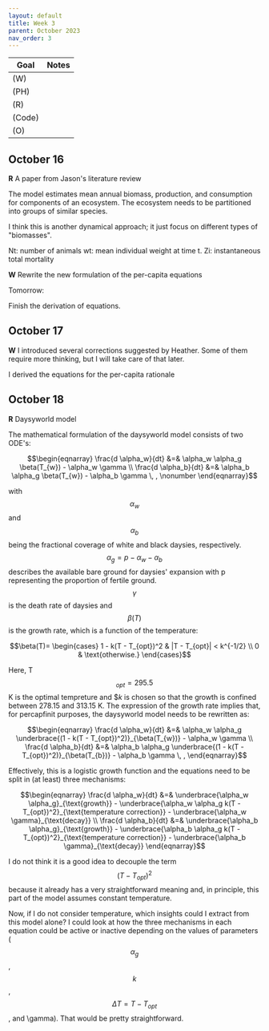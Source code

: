 ```yaml
---
layout: default
title: Week 3
parent: October 2023
nav_order: 3                                                                     
---
```



| Goal | Notes |
| ----------- | ----------- |
|(W)| |
|(PH)| |
|(R)| |
|(Code)| |
|(O)| |


## October 16

**R** A paper from Jason's literature review

The model estimates mean annual biomass, production, and consumption for components of an ecosystem.
The ecosystem needs to be partitioned into groups of similar species.

I think this is another dynamical approach; it just focus on different types of "biomasses".

Nt: number of animals
wt: mean individual weight at time t.
Zi: instantaneous total mortality

**W** Rewrite the new formulation of the per-capita equations

Tomorrow:

Finish the derivation of equations.


## October 17

**W**
I introduced several corrections suggested by Heather. Some of them require more thinking, but I will take care of that later.

I derived the equations for the per-capita rationale


## October 18

**R** Daysyworld model

The mathematical formulation of the daysyworld model consists of two ODE's:

$$\begin{eqnarray}
\frac{d \alpha_w}{dt} &=& \alpha_w \alpha_g \beta(T_{w}) - \alpha_w \gamma \\
\frac{d \alpha_b}{dt} &=& \alpha_b \alpha_g \beta(T_{w}) - \alpha_b \gamma \, , \nonumber
\end{eqnarray}$$

with $$\alpha_w$$ and $$\alpha_b$$ being the fractional coverage of white and black daysies, respectively. $$\alpha_g = p -\alpha_w - \alpha_b$$ describes the available bare ground for daysies' expansion with p representing the proportion of fertile ground.
$$\gamma$$ is the death rate of daysies and $$\beta(T)$$ is the growth rate, which is a function of the temperature:

$$\beta(T)= \begin{cases}
      1 - k(T - T_{opt})^2 & |T - T_{opt}| < k^{-1/2} \\
      0 & \text{otherwise.} 
   \end{cases}$$

Here, T$$_{opt}=295.5$$ K is the optimal tempreture and $$k$ is chosen so that the growth is confined between 278.15 and 313.15 K. The expression of the growth rate implies that, for percapfinit purposes, the daysyworld model needs to be rewritten as:

$$\begin{eqnarray}
\frac{d \alpha_w}{dt} &=& \alpha_w \alpha_g \underbrace{(1 - k(T - T_{opt})^2)}_{\beta(T_{w})} - \alpha_w \gamma \\
\frac{d \alpha_b}{dt} &=& \alpha_b \alpha_g \underbrace{(1 - k(T - T_{opt})^2)}_{\beta(T_{b})} - \alpha_b \gamma \, ,
\end{eqnarray}$$

Effectively, this is a logistic growth function and the equations need to be split in (at least) three mechanisms:

$$\begin{eqnarray}
\frac{d \alpha_w}{dt} &=& \underbrace{\alpha_w \alpha_g}_{\text{growth}} - \underbrace{\alpha_w \alpha_g k(T - T_{opt})^2}_{\text{temperature correction}} - \underbrace{\alpha_w \gamma}_{\text{decay}} \\
\frac{d \alpha_b}{dt} &=& \underbrace{\alpha_b \alpha_g}_{\text{growth}} - \underbrace{\alpha_b \alpha_g k(T - T_{opt})^2}_{\text{temperature correction}} - \underbrace{\alpha_b \gamma}_{\text{decay}}
\end{eqnarray}$$

I do not think it is a good idea to decouple the term $$(T - T_{opt})^2$$ because it already has a very straightforward meaning and, in principle, this part of the model assumes constant temperature.

Now, if I do not consider temperature, which insights could I extract from this model alone? I could look at how the three mechanisms in each equation could be active or inactive depending on the values of parameters ($$\alpha_g$$, $$k$$, $$\Delta T = T - T_{opt}$$, and \gamma). That would be pretty straightforward. 